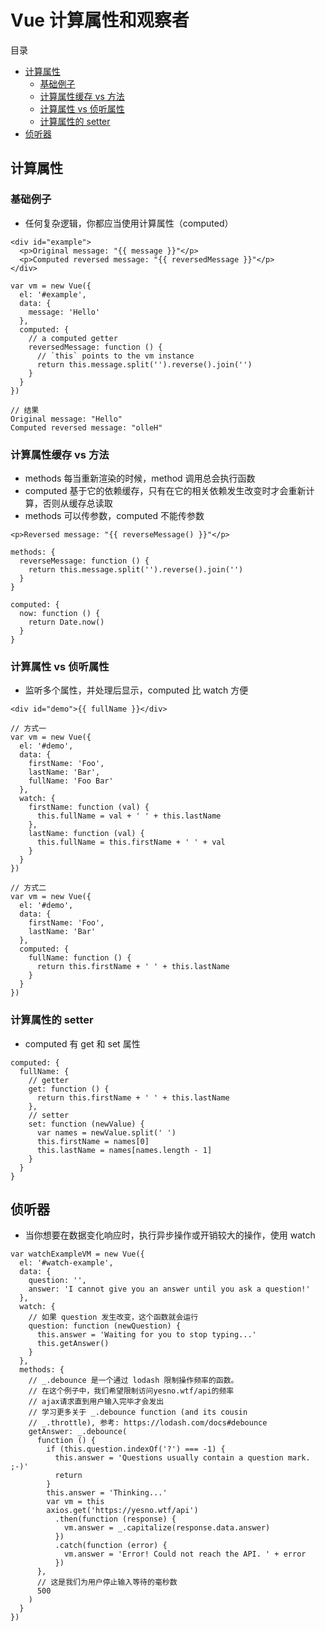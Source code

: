 # Vue 计算属性和观察者

目录

- [计算属性](#计算属性)
    - [基础例子](#基础例子)
    - [计算属性缓存 vs 方法](#计算属性缓存-vs-方法)
    - [计算属性 vs 侦听属性](#计算属性-vs-侦听属性)
    - [计算属性的 setter](#计算属性的-setter)
- [侦听器](#侦听器)

## 计算属性

### 基础例子

- 任何复杂逻辑，你都应当使用计算属性（computed）

```
<div id="example">
  <p>Original message: "{{ message }}"</p>
  <p>Computed reversed message: "{{ reversedMessage }}"</p>
</div>

var vm = new Vue({
  el: '#example',
  data: {
    message: 'Hello'
  },
  computed: {
    // a computed getter
    reversedMessage: function () {
      // `this` points to the vm instance
      return this.message.split('').reverse().join('')
    }
  }
})

// 结果
Original message: "Hello"
Computed reversed message: "olleH"
```

### 计算属性缓存 vs 方法

- methods 每当重新渲染的时候，method 调用总会执行函数
- computed 基于它的依赖缓存，只有在它的相关依赖发生改变时才会重新计算，否则从缓存总读取
- methods 可以传参数，computed 不能传参数

```
<p>Reversed message: "{{ reverseMessage() }}"</p>

methods: {
  reverseMessage: function () {
    return this.message.split('').reverse().join('')
  }
}

computed: {
  now: function () {
    return Date.now()
  }
}
```

### 计算属性 vs 侦听属性

- 监听多个属性，并处理后显示，computed 比 watch 方便

```
<div id="demo">{{ fullName }}</div>

// 方式一
var vm = new Vue({
  el: '#demo',
  data: {
    firstName: 'Foo',
    lastName: 'Bar',
    fullName: 'Foo Bar'
  },
  watch: {
    firstName: function (val) {
      this.fullName = val + ' ' + this.lastName
    },
    lastName: function (val) {
      this.fullName = this.firstName + ' ' + val
    }
  }
})

// 方式二
var vm = new Vue({
  el: '#demo',
  data: {
    firstName: 'Foo',
    lastName: 'Bar'
  },
  computed: {
    fullName: function () {
      return this.firstName + ' ' + this.lastName
    }
  }
})
```

### 计算属性的 setter

- computed 有 get 和 set 属性

```
computed: {
  fullName: {
    // getter
    get: function () {
      return this.firstName + ' ' + this.lastName
    },
    // setter
    set: function (newValue) {
      var names = newValue.split(' ')
      this.firstName = names[0]
      this.lastName = names[names.length - 1]
    }
  }
}
```

## 侦听器

- 当你想要在数据变化响应时，执行异步操作或开销较大的操作，使用 watch

```
var watchExampleVM = new Vue({
  el: '#watch-example',
  data: {
    question: '',
    answer: 'I cannot give you an answer until you ask a question!'
  },
  watch: {
    // 如果 question 发生改变，这个函数就会运行
    question: function (newQuestion) {
      this.answer = 'Waiting for you to stop typing...'
      this.getAnswer()
    }
  },
  methods: {
    // _.debounce 是一个通过 lodash 限制操作频率的函数。
    // 在这个例子中，我们希望限制访问yesno.wtf/api的频率
    // ajax请求直到用户输入完毕才会发出
    // 学习更多关于 _.debounce function (and its cousin
    // _.throttle), 参考: https://lodash.com/docs#debounce
    getAnswer: _.debounce(
      function () {
        if (this.question.indexOf('?') === -1) {
          this.answer = 'Questions usually contain a question mark. ;-)'
          return
        }
        this.answer = 'Thinking...'
        var vm = this
        axios.get('https://yesno.wtf/api')
          .then(function (response) {
            vm.answer = _.capitalize(response.data.answer)
          })
          .catch(function (error) {
            vm.answer = 'Error! Could not reach the API. ' + error
          })
      },
      // 这是我们为用户停止输入等待的毫秒数
      500
    )
  }
})
```

